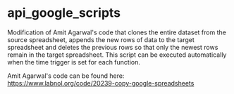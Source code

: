 # api_google_scripts

Modification of Amit Agarwal's code that clones the entire dataset from the source spreadsheet, appends the new rows of data to the target spreadsheet and deletes the previous rows so that only the newest rows remain in the target spreadsheet. This script can be executed automatically when the time trigger is set for each function.

Amit Agarwal's code can be found here: https://www.labnol.org/code/20239-copy-google-spreadsheets
